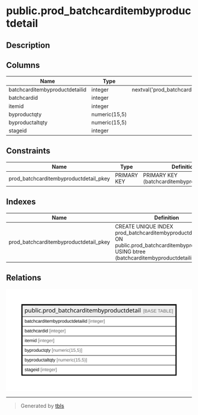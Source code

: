 # public.prod_batchcarditembyproductdetail

## Description

## Columns

| Name | Type | Default | Nullable | Children | Parents | Comment |
| ---- | ---- | ------- | -------- | -------- | ------- | ------- |
| batchcarditembyproductdetailid | integer | nextval('prod_batchcarditembyproductde_batchcarditembyproductdetaili_seq'::regclass) | false |  |  |  |
| batchcardid | integer |  | true |  |  |  |
| itemid | integer |  | true |  |  |  |
| byproductqty | numeric(15,5) |  | true |  |  |  |
| byproductaltqty | numeric(15,5) |  | true |  |  |  |
| stageid | integer |  | true |  |  |  |

## Constraints

| Name | Type | Definition |
| ---- | ---- | ---------- |
| prod_batchcarditembyproductdetail_pkey | PRIMARY KEY | PRIMARY KEY (batchcarditembyproductdetailid) |

## Indexes

| Name | Definition |
| ---- | ---------- |
| prod_batchcarditembyproductdetail_pkey | CREATE UNIQUE INDEX prod_batchcarditembyproductdetail_pkey ON public.prod_batchcarditembyproductdetail USING btree (batchcarditembyproductdetailid) |

## Relations

![er](public.prod_batchcarditembyproductdetail.svg)

---

> Generated by [tbls](https://github.com/k1LoW/tbls)
